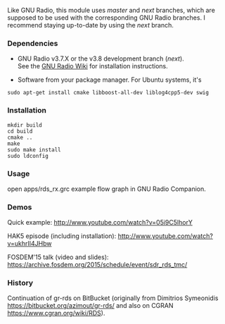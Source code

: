
Like GNU Radio, this module uses *master* and *next* branches, which are supposed to be used with the corresponding GNU Radio branches.
I recommend staying up-to-date by using the *next* branch.

### Dependencies

- GNU Radio v3.7.X or the v3.8 development branch (*next*). <br> See the [GNU Radio Wiki](http://gnuradio.org/redmine/projects/gnuradio/wiki/InstallingGR) for installation instructions.

- Software from your package manager. For Ubuntu systems, it's
```
sudo apt-get install cmake libboost-all-dev liblog4cpp5-dev swig
```


### Installation

```
mkdir build
cd build
cmake ..
make
sudo make install
sudo ldconfig
```


### Usage

open apps/rds_rx.grc example flow graph in GNU Radio Companion.


### Demos

Quick example:
http://www.youtube.com/watch?v=05i9C5lhorY

HAK5 episode (including installation):
http://www.youtube.com/watch?v=ukhrIl4JHbw

FOSDEM'15 talk (video and slides):
https://archive.fosdem.org/2015/schedule/event/sdr_rds_tmc/



### History

Continuation of gr-rds on BitBucket (originally from Dimitrios Symeonidis https://bitbucket.org/azimout/gr-rds/ and also on CGRAN https://www.cgran.org/wiki/RDS).
